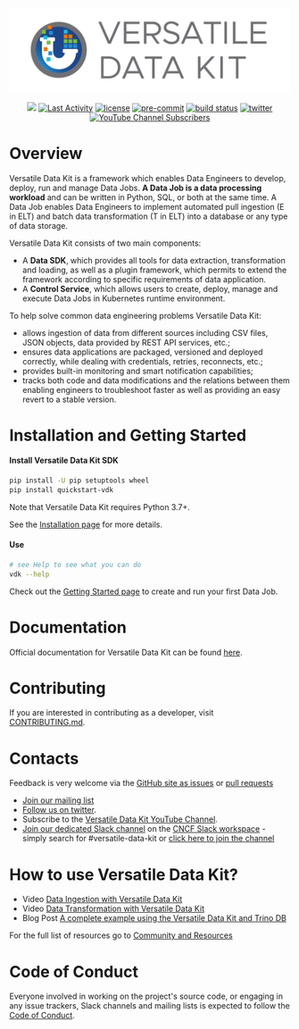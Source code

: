 ![Versatile Data Kit](./support/images/versatile-data-kit.svg)

<p align="center">
    <a href="https://github.com/vmware/versatile-data-kit/pulse" alt="Activity">
        <img src="https://img.shields.io/github/commit-activity/m/vmware/versatile-data-kit" /></a>
    <a href="https://github.com/vmware/versatile-data-kit/contributors" alt="Last Activity">
        <img src="https://img.shields.io/github/last-commit/vmware/versatile-data-kit" alt="Last Activity"></a>
    <a href="https://github.com/vmware/versatile-data-kit/blob/main/LICENSE" alt="License">
        <img src="https://img.shields.io/github/license/vmware/versatile-data-kit" alt="license"></a>
    <a href="https://github.com/pre-commit/pre-commit">
        <img src="https://img.shields.io/badge/pre--commit-enabled-brightgreen?logo=pre-commit&logoColor=white" alt="pre-commit"></a>
    <a href="https://github.com/vmware/versatile-data-kit">
        <img src="https://gitlab.com/vmware-analytics/versatile-data-kit/badges/main/pipeline.svg" alt="build status"></a>
    <a href="https://twitter.com/intent/tweet?text=Wow: @VDKProject">
        <img src="https://img.shields.io/twitter/url?style=social&url=https%3A%2F%2Ftwitter.com%2FVDKProject" alt="twitter"/></a>
     <a href="https://www.youtube.com/channel/UCasf2Q7X8nF7S4VEmcTHJ0Q">
        <img alt="YouTube Channel Subscribers" src="https://img.shields.io/youtube/channel/subscribers/UCasf2Q7X8nF7S4VEmcTHJ0Q?style=social"></a>

<!-- TODO: code coverage -->
</p>

# Overview

Versatile Data Kit is a framework which enables Data Engineers to develop, deploy, run and manage Data Jobs. **A Data Job is a data processing workload** and can be written in Python, SQL, or both at the same time. A Data Job enables Data Engineers to implement automated pull ingestion (E in ELT) and batch data transformation (T in ELT) into a database or any type of data storage.

Versatile Data Kit consists of two main components:

* A **Data SDK**, which provides all tools for data extraction, transformation and loading, as well as a plugin framework, which permits to extend the framework according to specific requirements of data application.
* A **Control Service**, which allows users to create, deploy, manage and execute Data Jobs in Kubernetes runtime environment.

To help solve common data engineering problems Versatile Data Kit:
* allows ingestion of data from different sources including CSV files, JSON objects, data provided by REST API services, etc.;
* ensures data applications are packaged, versioned and deployed correctly, while dealing with credentials, retries, reconnects, etc.;
* provides built-in monitoring and smart notification capabilities;
* tracks both code and data modifications and the relations between them enabling engineers to troubleshoot faster as well as providing an easy revert to a stable version.

# Installation and Getting Started

#### Install Versatile Data Kit SDK

```bash
pip install -U pip setuptools wheel
pip install quickstart-vdk
```
Note that Versatile Data Kit requires Python 3.7+.

See the [Installation page](https://github.com/vmware/versatile-data-kit/wiki/Installation#install-sdk) for more details.

#### Use

```bash
# see Help to see what you can do
vdk --help
```
Check out the [Getting Started page](https://github.com/vmware/versatile-data-kit/wiki/getting-started) to create and run your first Data Job.

# Documentation

Official documentation for Versatile Data Kit can be found [here](https://github.com/vmware/versatile-data-kit/wiki/Introduction).

# Contributing

If you are interested in contributing as a developer, visit [CONTRIBUTING.md](CONTRIBUTING.md).

# Contacts
Feedback is very welcome via the [GitHub site as issues](https://github.com/vmware/versatile-data-kit/issues) or [pull requests](https://github.com/vmware/versatile-data-kit/pulls)

- [Join our mailing list](mailto:join-versatiledatakit@groups.vmware.com?subject=Invite%20me%20to%20the%20VDK%20mailing%20list)
- [Follow us on twitter](https://twitter.com/intent/follow?screen_name=VDKProject).
- Subscribe to the [Versatile Data Kit YouTube Channel](https://www.youtube.com/channel/UCasf2Q7X8nF7S4VEmcTHJ0Q).
- [Join our dedicated Slack channel](https://cloud-native.slack.com/archives/C033PSLKCPR) on the [CNCF Slack workspace](https://events.linuxfoundation.org/archive/2020/kubecon-cloudnativecon-europe/attend/slack-guidelines/#getting-started) - simply search for #versatile-data-kit or [click here to join the channel](https://cloud-native.slack.com/archives/C033PSLKCPR)

# How to use Versatile Data Kit?
- Video [Data Ingestion with Versatile Data Kit](https://youtu.be/JRV_5cxVQDU)
- Video [Data Transformation with Versatile Data Kit](https://youtu.be/2F6_REtupgA)
- Blog Post [A complete example using the Versatile Data Kit and Trino DB](https://towardsdatascience.com/from-raw-data-to-a-cleaned-database-a-deep-dive-into-versatile-data-kit-ab5fd992a02e)

For the full list of resources go to [Community and Resources](https://github.com/vmware/versatile-data-kit/wiki/Community-and-Resources)

# Code of Conduct
Everyone involved in working on the project's source code, or engaging in any issue trackers, Slack channels and mailing lists is expected to follow the [Code of Conduct](CODE_OF_CONDUCT.md).
